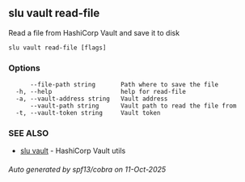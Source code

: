 ## slu vault read-file

Read a file from HashiCorp Vault and save it to disk

```
slu vault read-file [flags]
```

### Options

```
      --file-path string       Path where to save the file
  -h, --help                   help for read-file
  -a, --vault-address string   Vault address
      --vault-path string      Vault path to read the file from
  -t, --vault-token string     Vault token
```

### SEE ALSO

* [slu vault](slu_vault.md)	 - HashiCorp Vault utils

###### Auto generated by spf13/cobra on 11-Oct-2025
